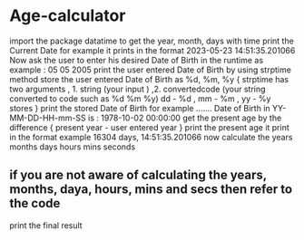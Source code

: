 # Age-calculator
import the package datatime to get the year, month, days with time
print the Current Date    for example it prints in the format 2023-05-23 14:51:35.201066
Now ask the user to enter his desired Date of Birth in the runtime as example : 05 05 2005
print the user entered Date of Birth
by using strptime method store the user entered Date of Birth as %d, %m, %y
{
strptime has two arguments  , 1. string (your input ) ,2. convertedcode (your string converted to code such as %d %m %y)
 dd - %d , mm - %m , yy - %y stores
 }
 print the stored Date of Birth 
 for example ....... Date of Birth in YY-MM-DD-HH-mm-SS is : 1978-10-02 00:00:00
 get the present age by the difference 
 {
 present year - user entered year
 }
 print the present age 
 it print in the format     example    16304 days, 14:51:35.201066
 now calculate the years 
 months
 days
 hours
 mins
 seconds
 ## if you are not aware of calculating the years, months, daya, hours, mins and secs then refer to the code ##
 print the final result 
